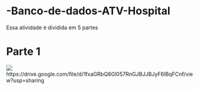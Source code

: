 # -Banco-de-dados-ATV-Hospital
Essa atividade é dividida em 5 partes
<H1>Parte 1</H1>
<img src="![Hospital par1](https://github.com/user-attachments/assets/f629d08e-683a-484a-bca8-c84350924727)
"
<p>https://drive.google.com/file/d/1fxaGRbQ8Gl057RnGJBJJBJyF6lBqFCnf/view?usp=sharing</p>

